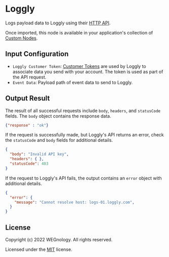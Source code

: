 # Loggly

Logs payload data to Loggly using their [HTTP API](https://www.loggly.com/docs/http-endpoint/).

Once imported, this node is available in your application's collection of [Custom Nodes](https://docs.app.wnology.io/workflows/custom-nodes/overview/).

## Input Configuration

* `Loggly Customer Token`: [Customer Tokens](http://loggly.com/docs/customer-token-authentication-token/) are used by Loggly to associate data you send with your account. The token is used as part of the API request.
* `Event Data`: Payload path of event data to send to Loggly.

## Output Result

The result of all successful requests include `body`, `headers`, and `statusCode` fields. The `body` object contains the response data.

```json
{"response" : "ok"}
```

If the request is successfully made, but Loggly's API returns an error, check the `statusCode` and `body` fields for additional details.

```json
{
  "body": "Invalid API key",
  "headers": { },
  "statusCode": 403
}
```

If the request to Loggly's API fails, the output contains an `error` object with additional details.

```json
{
  "error": {
    "message": "Cannot resolve host: logs-01.loggly.com",
  }
}
```

## License

Copyright (c) 2022 WEGnology. All rights reserved.

Licensed under the [MIT](https://github.com/WEGnology/wegnology-templates/blob/master/LICENSE.txt) license.